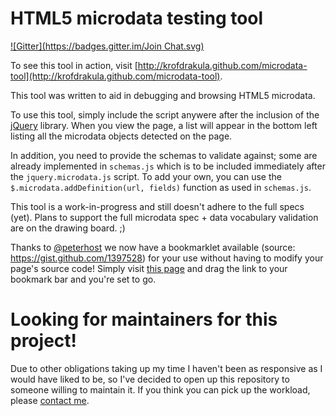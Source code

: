# HTML5 microdata testing tool #

[![Gitter](https://badges.gitter.im/Join Chat.svg)](https://gitter.im/KrofDrakula/microdata-tool?utm_source=badge&utm_medium=badge&utm_campaign=pr-badge)

To see this tool in action, visit [http://krofdrakula.github.com/microdata-tool](http://krofdrakula.github.com/microdata-tool).

This tool was written to aid in debugging and browsing HTML5 microdata.

To use this tool, simply include the script anywere after the inclusion
of the [jQuery](http://jquery.com) library. When you view the page, a list
will appear in the bottom left listing all the microdata objects detected
on the page.

In addition, you need to provide the schemas to validate against; some are already
implemented in `schemas.js` which is to be included immediately after the
`jquery.microdata.js` script. To add your own, you can use the
`$.microdata.addDefinition(url, fields)` function as used in `schemas.js`.

This tool is a work-in-progress and still doesn't adhere to the full specs (yet).
Plans to support the full microdata spec + data vocabulary validation are on
the drawing board. ;)

Thanks to [@peterhost](https://github.com/peterhost) we now have a bookmarklet available 
(source: https://gist.github.com/1397528) for your use without having to modify your page's source code!
Simply visit [this page](http://jsfiddle.net/peterhost/ZJfpL/14/embedded/result/) and drag
the link to your bookmark bar and you're set to go.

# Looking for maintainers for this project!

Due to other obligations taking up my time I haven't been as responsive as I
would have liked to be, so I've decided to open up this repository to someone
willing to maintain it. If you think you can pick up the workload, please
[contact me](https://github.com/KrofDrakula).
